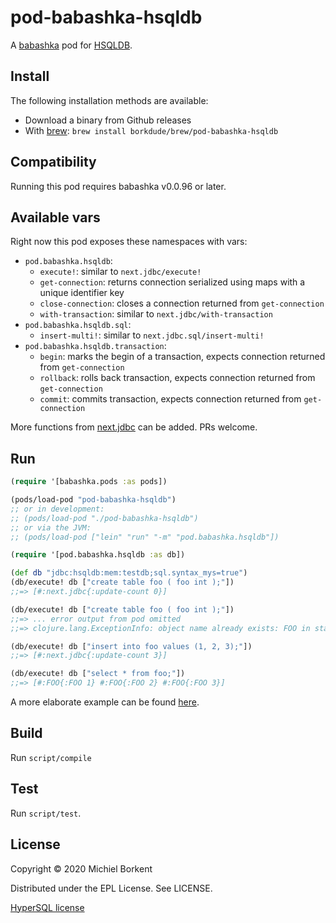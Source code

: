 # pod-babashka-hsqldb

A [babashka](https://github.com/borkdude/babashka) pod for [HSQLDB](http://www.hsqldb.org/).

## Install

The following installation methods are available:

- Download a binary from Github releases
- With [brew](https://brew.sh/): `brew install borkdude/brew/pod-babashka-hsqldb`

## Compatibility

Running this pod requires babashka v0.0.96 or later.

## Available vars

Right now this pod exposes these namespaces with vars:

- `pod.babashka.hsqldb`:
  - `execute!`: similar to `next.jdbc/execute!`
  - `get-connection`: returns connection serialized using maps with a unique identifier key
  - `close-connection`: closes a connection returned from `get-connection`
  - `with-transaction`: similar to `next.jdbc/with-transaction`
- `pod.babashka.hsqldb.sql`:
  - `insert-multi!`: similar to `next.jdbc.sql/insert-multi!`
- `pod.babashka.hsqldb.transaction`:
  - `begin`: marks the begin of a transaction, expects connection returned from `get-connection`
  - `rollback`: rolls back transaction, expects connection returned from `get-connection`
  - `commit`: commits transaction, expects connection returned from `get-connection`

More functions from [next.jdbc](https://github.com/seancorfield/next-jdbc) can
be added. PRs welcome.

## Run

``` clojure
(require '[babashka.pods :as pods])

(pods/load-pod "pod-babashka-hsqldb")
;; or in development:
;; (pods/load-pod "./pod-babashka-hsqldb")
;; or via the JVM:
;; (pods/load-pod ["lein" "run" "-m" "pod.babashka.hsqldb"])

(require '[pod.babashka.hsqldb :as db])

(def db "jdbc:hsqldb:mem:testdb;sql.syntax_mys=true")
(db/execute! db ["create table foo ( foo int );"])
;;=> [#:next.jdbc{:update-count 0}]

(db/execute! db ["create table foo ( foo int );"])
;;=> ... error output from pod omitted
;;=> clojure.lang.ExceptionInfo: object name already exists: FOO in statement [create table foo ( foo int )] [at line 6, column 1]

(db/execute! db ["insert into foo values (1, 2, 3);"])
;;=> [#:next.jdbc{:update-count 3}]

(db/execute! db ["select * from foo;"])
;;=> [#:FOO{:FOO 1} #:FOO{:FOO 2} #:FOO{:FOO 3}]
```

A more elaborate example can be found
[here](https://github.com/borkdude/babashka/blob/2d12c954a1ef25e6ed83cde3db57be69dbb0c906/examples/hsqldb_unused_vars.clj).

## Build

Run `script/compile`

## Test

Run `script/test`.

## License

Copyright © 2020 Michiel Borkent

Distributed under the EPL License. See LICENSE.

[HyperSQL license](http://hsqldb.org/web/hsqlLicense.html)
